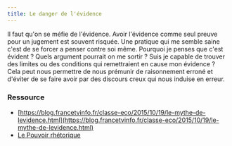 ```yaml
---
title: Le danger de l'évidence
---
```


Il faut qu'on se méfie de l'évidence. Avoir l'évidence comme seul preuve pour un jugement est souvent risquée. Une pratique qui me semble saine c'est de se forcer a penser contre soi même. Pourquoi je penses que c'est évident ? Quels argument pourrait on me sortir ? Suis je capable de trouver des limites ou des conditions qui remettraient en cause mon évidence ? Cela peut nous permettre de nous prémunir de raisonnement erroné et d'éviter de se faire avoir par des discours creux qui nous induise en erreur.

### Ressource

- [https://blog.francetvinfo.fr/classe-eco/2015/10/19/le-mythe-de-levidence.html](https://blog.francetvinfo.fr/classe-eco/2015/10/19/le-mythe-de-levidence.html)
- [Le Pouvoir rhétorique](https://www.seuil.com/ouvrage/le-pouvoir-rhetorique-clement-viktorovitch/9782021465877)

